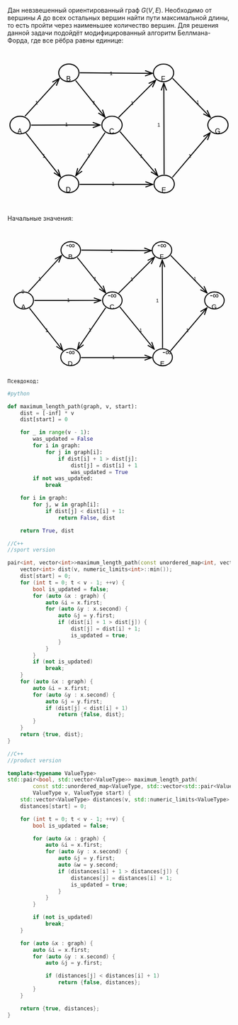 Дан невзвешенный ориентированный граф $G(V, E)$. Необходимо от вершины $A$ до всех остальных вершин найти пути максимальной длины, то есть пройти через наименьшее количество вершин.
Для решения данной задачи подойдёт модифицированный алгоритм Беллмана-Форда, где все рёбра равны единице:

<div style="display:flex; align-items: center;">
    <div style="flex:1; mix-blend-mode:difference; filter:invert(1);">
<svg version="1.1" xmlns="http://www.w3.org/2000/svg" viewBox="0 0 903.1489021014422 546.445657779823" width="680" height="480">
  <!-- svg-source:excalidraw -->
  
  <defs>
    <style class="style-fonts">
      @font-face {
        font-family: "Virgil";
        src: url("https://excalidraw.com/Virgil.woff2");
      }
      @font-face {
        font-family: "Cascadia";
        src: url("https://excalidraw.com/Cascadia.woff2");
      }
    </style>
  </defs>
  <rect x="0" y="0" width="903.1489021014422" height="546.445657779823" fill="none"></rect><g stroke-linecap="round" transform="translate(10 220.83529143718442) rotate(0 41 35.5)"><path d="M82 35.5 C82 37.35, 81.83 39.23, 81.5 41.05 C81.16 42.88, 80.65 44.71, 79.99 46.47 C79.33 48.23, 78.5 49.97, 77.53 51.62 C76.56 53.27, 75.43 54.87, 74.17 56.37 C72.91 57.86, 71.5 59.29, 69.99 60.6 C68.48 61.91, 66.83 63.13, 65.1 64.22 C63.37 65.31, 61.52 66.29, 59.61 67.13 C57.71 67.97, 55.7 68.69, 53.67 69.26 C51.64 69.83, 49.53 70.27, 47.41 70.56 C45.3 70.85, 43.14 71, 41 71 C38.86 71, 36.7 70.85, 34.59 70.56 C32.47 70.27, 30.36 69.83, 28.33 69.26 C26.3 68.69, 24.29 67.97, 22.39 67.13 C20.48 66.29, 18.63 65.31, 16.9 64.22 C15.17 63.13, 13.52 61.91, 12.01 60.6 C10.5 59.29, 9.09 57.86, 7.83 56.37 C6.57 54.87, 5.44 53.27, 4.47 51.62 C3.5 49.97, 2.67 48.23, 2.01 46.47 C1.35 44.71, 0.84 42.88, 0.5 41.05 C0.17 39.23, 0 37.35, 0 35.5 C0 33.65, 0.17 31.77, 0.5 29.95 C0.84 28.12, 1.35 26.29, 2.01 24.53 C2.67 22.77, 3.5 21.03, 4.47 19.38 C5.44 17.73, 6.57 16.13, 7.83 14.63 C9.09 13.14, 10.5 11.71, 12.01 10.4 C13.52 9.09, 15.17 7.87, 16.9 6.78 C18.63 5.69, 20.48 4.71, 22.39 3.87 C24.29 3.03, 26.3 2.31, 28.33 1.74 C30.36 1.17, 32.47 0.73, 34.59 0.44 C36.7 0.15, 38.86 0, 41 0 C43.14 0, 45.3 0.15, 47.41 0.44 C49.53 0.73, 51.64 1.17, 53.67 1.74 C55.7 2.31, 57.71 3.03, 59.61 3.87 C61.52 4.71, 63.37 5.69, 65.1 6.78 C66.83 7.87, 68.48 9.09, 69.99 10.4 C71.5 11.71, 72.91 13.14, 74.17 14.63 C75.43 16.13, 76.56 17.73, 77.53 19.38 C78.5 21.03, 79.33 22.77, 79.99 24.53 C80.65 26.29, 81.16 28.12, 81.5 29.95 C81.83 31.77, 81.92 34.57, 82 35.5 C82.08 36.43, 82.08 34.57, 82 35.5" stroke="#000" stroke-width="4" fill="none"></path></g><g transform="translate(40.18522238863625 265.91426303930984) rotate(0 9.337890625 16.100000000000023)"><text x="9.337890625" y="0" font-family="Helvetica, Segoe UI Emoji" font-size="28px" fill="#000" text-anchor="middle" style="white-space: pre;" direction="ltr" dominant-baseline="text-before-edge">A</text></g><g stroke-linecap="round" transform="translate(207.5900552879939 10) rotate(0 41 35.5)"><path d="M82 35.5 C82 37.35, 81.83 39.23, 81.5 41.05 C81.16 42.88, 80.65 44.71, 79.99 46.47 C79.33 48.23, 78.5 49.97, 77.53 51.62 C76.56 53.27, 75.43 54.87, 74.17 56.37 C72.91 57.86, 71.5 59.29, 69.99 60.6 C68.48 61.91, 66.83 63.13, 65.1 64.22 C63.37 65.31, 61.52 66.29, 59.61 67.13 C57.71 67.97, 55.7 68.69, 53.67 69.26 C51.64 69.83, 49.53 70.27, 47.41 70.56 C45.3 70.85, 43.14 71, 41 71 C38.86 71, 36.7 70.85, 34.59 70.56 C32.47 70.27, 30.36 69.83, 28.33 69.26 C26.3 68.69, 24.29 67.97, 22.39 67.13 C20.48 66.29, 18.63 65.31, 16.9 64.22 C15.17 63.13, 13.52 61.91, 12.01 60.6 C10.5 59.29, 9.09 57.86, 7.83 56.37 C6.57 54.87, 5.44 53.27, 4.47 51.62 C3.5 49.97, 2.67 48.23, 2.01 46.47 C1.35 44.71, 0.84 42.88, 0.5 41.05 C0.17 39.23, 0 37.35, 0 35.5 C0 33.65, 0.17 31.77, 0.5 29.95 C0.84 28.12, 1.35 26.29, 2.01 24.53 C2.67 22.77, 3.5 21.03, 4.47 19.38 C5.44 17.73, 6.57 16.13, 7.83 14.63 C9.09 13.14, 10.5 11.71, 12.01 10.4 C13.52 9.09, 15.17 7.87, 16.9 6.78 C18.63 5.69, 20.48 4.71, 22.39 3.87 C24.29 3.03, 26.3 2.31, 28.33 1.74 C30.36 1.17, 32.47 0.73, 34.59 0.44 C36.7 0.15, 38.86 0, 41 0 C43.14 0, 45.3 0.15, 47.41 0.44 C49.53 0.73, 51.64 1.17, 53.67 1.74 C55.7 2.31, 57.71 3.03, 59.61 3.87 C61.52 4.71, 63.37 5.69, 65.1 6.78 C66.83 7.87, 68.48 9.09, 69.99 10.4 C71.5 11.71, 72.91 13.14, 74.17 14.63 C75.43 16.13, 76.56 17.73, 77.53 19.38 C78.5 21.03, 79.33 22.77, 79.99 24.53 C80.65 26.29, 81.16 28.12, 81.5 29.95 C81.83 31.77, 81.92 34.57, 82 35.5 C82.08 36.43, 82.08 34.57, 82 35.5" stroke="#000" stroke-width="4" fill="none"></path></g><g transform="translate(237.77527767663014 55.07897160212542) rotate(0 9.337890625 16.100000000000023)"><text x="9.337890625" y="0" font-family="Helvetica, Segoe UI Emoji" font-size="28px" fill="#000" text-anchor="middle" style="white-space: pre;" direction="ltr" dominant-baseline="text-before-edge">B</text></g><g stroke-linecap="round" transform="translate(206.57148088727627 458.5839085549301) rotate(0 41 35.5)"><path d="M82 35.5 C82 37.35, 81.83 39.23, 81.5 41.05 C81.16 42.88, 80.65 44.71, 79.99 46.47 C79.33 48.23, 78.5 49.97, 77.53 51.62 C76.56 53.27, 75.43 54.87, 74.17 56.37 C72.91 57.86, 71.5 59.29, 69.99 60.6 C68.48 61.91, 66.83 63.13, 65.1 64.22 C63.37 65.31, 61.52 66.29, 59.61 67.13 C57.71 67.97, 55.7 68.69, 53.67 69.26 C51.64 69.83, 49.53 70.27, 47.41 70.56 C45.3 70.85, 43.14 71, 41 71 C38.86 71, 36.7 70.85, 34.59 70.56 C32.47 70.27, 30.36 69.83, 28.33 69.26 C26.3 68.69, 24.29 67.97, 22.39 67.13 C20.48 66.29, 18.63 65.31, 16.9 64.22 C15.17 63.13, 13.52 61.91, 12.01 60.6 C10.5 59.29, 9.09 57.86, 7.83 56.37 C6.57 54.87, 5.44 53.27, 4.47 51.62 C3.5 49.97, 2.67 48.23, 2.01 46.47 C1.35 44.71, 0.84 42.88, 0.5 41.05 C0.17 39.23, 0 37.35, 0 35.5 C0 33.65, 0.17 31.77, 0.5 29.95 C0.84 28.12, 1.35 26.29, 2.01 24.53 C2.67 22.77, 3.5 21.03, 4.47 19.38 C5.44 17.73, 6.57 16.13, 7.83 14.63 C9.09 13.14, 10.5 11.71, 12.01 10.4 C13.52 9.09, 15.17 7.87, 16.9 6.78 C18.63 5.69, 20.48 4.71, 22.39 3.87 C24.29 3.03, 26.3 2.31, 28.33 1.74 C30.36 1.17, 32.47 0.73, 34.59 0.44 C36.7 0.15, 38.86 0, 41 0 C43.14 0, 45.3 0.15, 47.41 0.44 C49.53 0.73, 51.64 1.17, 53.67 1.74 C55.7 2.31, 57.71 3.03, 59.61 3.87 C61.52 4.71, 63.37 5.69, 65.1 6.78 C66.83 7.87, 68.48 9.09, 69.99 10.4 C71.5 11.71, 72.91 13.14, 74.17 14.63 C75.43 16.13, 76.56 17.73, 77.53 19.38 C78.5 21.03, 79.33 22.77, 79.99 24.53 C80.65 26.29, 81.16 28.12, 81.5 29.95 C81.83 31.77, 81.92 34.57, 82 35.5 C82.08 36.43, 82.08 34.57, 82 35.5" stroke="#000" stroke-width="4" fill="none"></path></g><g transform="translate(235.9842423384125 503.6628801570555) rotate(0 10.1103515625 16.100000000000023)"><text x="10.1103515625" y="0" font-family="Helvetica, Segoe UI Emoji" font-size="28px" fill="#000" text-anchor="middle" style="white-space: pre;" direction="ltr" dominant-baseline="text-before-edge">D</text></g><g stroke-linecap="round" transform="translate(590.8572823660706 10.012479983502544) rotate(0 41 35.5)"><path d="M82 35.5 C82 37.35, 81.83 39.23, 81.5 41.05 C81.16 42.88, 80.65 44.71, 79.99 46.47 C79.33 48.23, 78.5 49.97, 77.53 51.62 C76.56 53.27, 75.43 54.87, 74.17 56.37 C72.91 57.86, 71.5 59.29, 69.99 60.6 C68.48 61.91, 66.83 63.13, 65.1 64.22 C63.37 65.31, 61.52 66.29, 59.61 67.13 C57.71 67.97, 55.7 68.69, 53.67 69.26 C51.64 69.83, 49.53 70.27, 47.41 70.56 C45.3 70.85, 43.14 71, 41 71 C38.86 71, 36.7 70.85, 34.59 70.56 C32.47 70.27, 30.36 69.83, 28.33 69.26 C26.3 68.69, 24.29 67.97, 22.39 67.13 C20.48 66.29, 18.63 65.31, 16.9 64.22 C15.17 63.13, 13.52 61.91, 12.01 60.6 C10.5 59.29, 9.09 57.86, 7.83 56.37 C6.57 54.87, 5.44 53.27, 4.47 51.62 C3.5 49.97, 2.67 48.23, 2.01 46.47 C1.35 44.71, 0.84 42.88, 0.5 41.05 C0.17 39.23, 0 37.35, 0 35.5 C0 33.65, 0.17 31.77, 0.5 29.95 C0.84 28.12, 1.35 26.29, 2.01 24.53 C2.67 22.77, 3.5 21.03, 4.47 19.38 C5.44 17.73, 6.57 16.13, 7.83 14.63 C9.09 13.14, 10.5 11.71, 12.01 10.4 C13.52 9.09, 15.17 7.87, 16.9 6.78 C18.63 5.69, 20.48 4.71, 22.39 3.87 C24.29 3.03, 26.3 2.31, 28.33 1.74 C30.36 1.17, 32.47 0.73, 34.59 0.44 C36.7 0.15, 38.86 0, 41 0 C43.14 0, 45.3 0.15, 47.41 0.44 C49.53 0.73, 51.64 1.17, 53.67 1.74 C55.7 2.31, 57.71 3.03, 59.61 3.87 C61.52 4.71, 63.37 5.69, 65.1 6.78 C66.83 7.87, 68.48 9.09, 69.99 10.4 C71.5 11.71, 72.91 13.14, 74.17 14.63 C75.43 16.13, 76.56 17.73, 77.53 19.38 C78.5 21.03, 79.33 22.77, 79.99 24.53 C80.65 26.29, 81.16 28.12, 81.5 29.95 C81.83 31.77, 81.92 34.57, 82 35.5 C82.08 36.43, 82.08 34.57, 82 35.5" stroke="#000" stroke-width="4" fill="none"></path></g><g transform="translate(621.8286375672069 55.091451585627055) rotate(0 8.5517578125 16.100000000000023)"><text x="8.5517578125" y="0" font-family="Helvetica, Segoe UI Emoji" font-size="28px" fill="#000" text-anchor="middle" style="white-space: pre;" direction="ltr" dominant-baseline="text-before-edge">F</text></g><g stroke-linecap="round" transform="translate(593.4286063058025 459.16668617769756) rotate(0 41 35.5)"><path d="M82 35.5 C82 37.35, 81.83 39.23, 81.5 41.05 C81.16 42.88, 80.65 44.71, 79.99 46.47 C79.33 48.23, 78.5 49.97, 77.53 51.62 C76.56 53.27, 75.43 54.87, 74.17 56.37 C72.91 57.86, 71.5 59.29, 69.99 60.6 C68.48 61.91, 66.83 63.13, 65.1 64.22 C63.37 65.31, 61.52 66.29, 59.61 67.13 C57.71 67.97, 55.7 68.69, 53.67 69.26 C51.64 69.83, 49.53 70.27, 47.41 70.56 C45.3 70.85, 43.14 71, 41 71 C38.86 71, 36.7 70.85, 34.59 70.56 C32.47 70.27, 30.36 69.83, 28.33 69.26 C26.3 68.69, 24.29 67.97, 22.39 67.13 C20.48 66.29, 18.63 65.31, 16.9 64.22 C15.17 63.13, 13.52 61.91, 12.01 60.6 C10.5 59.29, 9.09 57.86, 7.83 56.37 C6.57 54.87, 5.44 53.27, 4.47 51.62 C3.5 49.97, 2.67 48.23, 2.01 46.47 C1.35 44.71, 0.84 42.88, 0.5 41.05 C0.17 39.23, 0 37.35, 0 35.5 C0 33.65, 0.17 31.77, 0.5 29.95 C0.84 28.12, 1.35 26.29, 2.01 24.53 C2.67 22.77, 3.5 21.03, 4.47 19.38 C5.44 17.73, 6.57 16.13, 7.83 14.63 C9.09 13.14, 10.5 11.71, 12.01 10.4 C13.52 9.09, 15.17 7.87, 16.9 6.78 C18.63 5.69, 20.48 4.71, 22.39 3.87 C24.29 3.03, 26.3 2.31, 28.33 1.74 C30.36 1.17, 32.47 0.73, 34.59 0.44 C36.7 0.15, 38.86 0, 41 0 C43.14 0, 45.3 0.15, 47.41 0.44 C49.53 0.73, 51.64 1.17, 53.67 1.74 C55.7 2.31, 57.71 3.03, 59.61 3.87 C61.52 4.71, 63.37 5.69, 65.1 6.78 C66.83 7.87, 68.48 9.09, 69.99 10.4 C71.5 11.71, 72.91 13.14, 74.17 14.63 C75.43 16.13, 76.56 17.73, 77.53 19.38 C78.5 21.03, 79.33 22.77, 79.99 24.53 C80.65 26.29, 81.16 28.12, 81.5 29.95 C81.83 31.77, 81.92 34.57, 82 35.5 C82.08 36.43, 82.08 34.57, 82 35.5" stroke="#000" stroke-width="4" fill="none"></path></g><g transform="translate(623.6138286944388 504.245657779823) rotate(0 9.337890625 16.100000000000023)"><text x="9.337890625" y="0" font-family="Helvetica, Segoe UI Emoji" font-size="28px" fill="#000" text-anchor="middle" style="white-space: pre;" direction="ltr" dominant-baseline="text-before-edge">E</text></g><g stroke-linecap="round" transform="translate(382.2856794084819 220.58385623908316) rotate(0 41 35.5)"><path d="M82 35.5 C82 37.35, 81.83 39.23, 81.5 41.05 C81.16 42.88, 80.65 44.71, 79.99 46.47 C79.33 48.23, 78.5 49.97, 77.53 51.62 C76.56 53.27, 75.43 54.87, 74.17 56.37 C72.91 57.86, 71.5 59.29, 69.99 60.6 C68.48 61.91, 66.83 63.13, 65.1 64.22 C63.37 65.31, 61.52 66.29, 59.61 67.13 C57.71 67.97, 55.7 68.69, 53.67 69.26 C51.64 69.83, 49.53 70.27, 47.41 70.56 C45.3 70.85, 43.14 71, 41 71 C38.86 71, 36.7 70.85, 34.59 70.56 C32.47 70.27, 30.36 69.83, 28.33 69.26 C26.3 68.69, 24.29 67.97, 22.39 67.13 C20.48 66.29, 18.63 65.31, 16.9 64.22 C15.17 63.13, 13.52 61.91, 12.01 60.6 C10.5 59.29, 9.09 57.86, 7.83 56.37 C6.57 54.87, 5.44 53.27, 4.47 51.62 C3.5 49.97, 2.67 48.23, 2.01 46.47 C1.35 44.71, 0.84 42.88, 0.5 41.05 C0.17 39.23, 0 37.35, 0 35.5 C0 33.65, 0.17 31.77, 0.5 29.95 C0.84 28.12, 1.35 26.29, 2.01 24.53 C2.67 22.77, 3.5 21.03, 4.47 19.38 C5.44 17.73, 6.57 16.13, 7.83 14.63 C9.09 13.14, 10.5 11.71, 12.01 10.4 C13.52 9.09, 15.17 7.87, 16.9 6.78 C18.63 5.69, 20.48 4.71, 22.39 3.87 C24.29 3.03, 26.3 2.31, 28.33 1.74 C30.36 1.17, 32.47 0.73, 34.59 0.44 C36.7 0.15, 38.86 0, 41 0 C43.14 0, 45.3 0.15, 47.41 0.44 C49.53 0.73, 51.64 1.17, 53.67 1.74 C55.7 2.31, 57.71 3.03, 59.61 3.87 C61.52 4.71, 63.37 5.69, 65.1 6.78 C66.83 7.87, 68.48 9.09, 69.99 10.4 C71.5 11.71, 72.91 13.14, 74.17 14.63 C75.43 16.13, 76.56 17.73, 77.53 19.38 C78.5 21.03, 79.33 22.77, 79.99 24.53 C80.65 26.29, 81.16 28.12, 81.5 29.95 C81.83 31.77, 81.92 34.57, 82 35.5 C82.08 36.43, 82.08 34.57, 82 35.5" stroke="#000" stroke-width="4" fill="none"></path></g><g transform="translate(411.69844085961813 265.6628278412077) rotate(0 10.1103515625 16.100000000000023)"><text x="10.1103515625" y="0" font-family="Helvetica, Segoe UI Emoji" font-size="28px" fill="#000" text-anchor="middle" style="white-space: pre;" direction="ltr" dominant-baseline="text-before-edge">C</text></g><g stroke-linecap="round"><g transform="translate(97.39930123171143 256.5344400905142) rotate(0 138.90866412782088 -0.1591557229830869)"><path d="M0 0 C46.3 -0.05, 231.51 -0.27, 277.82 -0.32 M0 0 C46.3 -0.05, 231.51 -0.27, 277.82 -0.32" stroke="#000000" stroke-width="4" fill="none"></path></g><g transform="translate(97.39930123171143 256.5344400905142) rotate(0 138.90866412782088 -0.1591557229830869)"><path d="M249.64 9.97 C258.47 6.75, 267.3 3.52, 277.82 -0.32 M249.64 9.97 C256.25 7.56, 262.86 5.15, 277.82 -0.32" stroke="#000000" stroke-width="4" fill="none"></path></g><g transform="translate(97.39930123171143 256.5344400905142) rotate(0 138.90866412782088 -0.1591557229830869)"><path d="M249.61 -10.55 C258.45 -7.34, 267.29 -4.14, 277.82 -0.32 M249.61 -10.55 C256.23 -8.15, 262.85 -5.75, 277.82 -0.32" stroke="#000000" stroke-width="4" fill="none"></path></g></g><mask></mask><g stroke-linecap="round"><g transform="translate(71.9528366106988 219.60835458923793) rotate(0 68.9508871989915 -75.70181033731035)"><path d="M0 0 C22.98 -25.23, 114.92 -126.17, 137.9 -151.4 M0 0 C22.98 -25.23, 114.92 -126.17, 137.9 -151.4" stroke="#000000" stroke-width="4" fill="none"></path></g><g transform="translate(71.9528366106988 219.60835458923793) rotate(0 68.9508871989915 -75.70181033731035)"><path d="M126.5 -123.65 C130.28 -132.83, 134.05 -142.02, 137.9 -151.4 M126.5 -123.65 C129.8 -131.67, 133.09 -139.69, 137.9 -151.4" stroke="#000000" stroke-width="4" fill="none"></path></g><g transform="translate(71.9528366106988 219.60835458923793) rotate(0 68.9508871989915 -75.70181033731035)"><path d="M111.33 -137.47 C120.12 -142.08, 128.91 -146.69, 137.9 -151.4 M111.33 -137.47 C119.01 -141.5, 126.69 -145.52, 137.9 -151.4" stroke="#000000" stroke-width="4" fill="none"></path></g></g><mask></mask><g stroke-linecap="round"><g transform="translate(294.4172428182501 45.28420571563265) rotate(0 146.15402027149185 1.0713054791459626)"><path d="M0 0 C48.72 0.36, 243.59 1.79, 292.31 2.14 M0 0 C48.72 0.36, 243.59 1.79, 292.31 2.14" stroke="#000000" stroke-width="4" fill="none"></path></g><g transform="translate(294.4172428182501 45.28420571563265) rotate(0 146.15402027149185 1.0713054791459626)"><path d="M264.04 12.2 C273.65 8.78, 283.26 5.36, 292.31 2.14 M264.04 12.2 C274.16 8.6, 284.28 5, 292.31 2.14" stroke="#000000" stroke-width="4" fill="none"></path></g><g transform="translate(294.4172428182501 45.28420571563265) rotate(0 146.15402027149185 1.0713054791459626)"><path d="M264.19 -8.32 C273.75 -4.77, 283.31 -1.21, 292.31 2.14 M264.19 -8.32 C274.26 -4.58, 284.32 -0.83, 292.31 2.14" stroke="#000000" stroke-width="4" fill="none"></path></g></g><mask></mask><g stroke-linecap="round"><g transform="translate(276.838162621827 77.38370393018295) rotate(0 58.98186566026607 73.3750961461667)"><path d="M0 0 C19.66 24.46, 98.3 122.29, 117.96 146.75 M0 0 C19.66 24.46, 98.3 122.29, 117.96 146.75" stroke="#000000" stroke-width="4" fill="none"></path></g><g transform="translate(276.838162621827 77.38370393018295) rotate(0 58.98186566026607 73.3750961461667)"><path d="M92.3 131.21 C101 136.47, 109.69 141.74, 117.96 146.75 M92.3 131.21 C100.58 136.22, 108.86 141.24, 117.96 146.75" stroke="#000000" stroke-width="4" fill="none"></path></g><g transform="translate(276.838162621827 77.38370393018295) rotate(0 58.98186566026607 73.3750961461667)"><path d="M108.3 118.35 C111.57 127.97, 114.85 137.59, 117.96 146.75 M108.3 118.35 C111.42 127.51, 114.54 136.68, 117.96 146.75" stroke="#000000" stroke-width="4" fill="none"></path></g></g><mask></mask><g stroke-linecap="round"><g transform="translate(451.30896752644003 223.9981971827383) rotate(0 74.46624623333582 -74.51575038826377)"><path d="M0 0 C24.82 -24.84, 124.11 -124.19, 148.93 -149.03 M0 0 C24.82 -24.84, 124.11 -124.19, 148.93 -149.03" stroke="#000000" stroke-width="4" fill="none"></path></g><g transform="translate(451.30896752644003 223.9981971827383) rotate(0 74.46624623333582 -74.51575038826377)"><path d="M136.26 -121.84 C140.99 -131.98, 145.72 -142.13, 148.93 -149.03 M136.26 -121.84 C139.52 -128.82, 142.77 -135.81, 148.93 -149.03" stroke="#000000" stroke-width="4" fill="none"></path></g><g transform="translate(451.30896752644003 223.9981971827383) rotate(0 74.46624623333582 -74.51575038826377)"><path d="M121.75 -136.34 C131.89 -141.08, 142.03 -145.81, 148.93 -149.03 M121.75 -136.34 C128.73 -139.6, 135.71 -142.86, 148.93 -149.03" stroke="#000000" stroke-width="4" fill="none"></path></g></g><mask></mask><g stroke-linecap="round"><g transform="translate(76.10269600873471 289.80142406629875) rotate(0 69.39647485163778 87.9709481874645)"><path d="M0 0 C23.13 29.32, 115.66 146.62, 138.79 175.94 M0 0 C23.13 29.32, 115.66 146.62, 138.79 175.94" stroke="#000000" stroke-width="4" fill="none"></path></g><g transform="translate(76.10269600873471 289.80142406629875) rotate(0 69.39647485163778 87.9709481874645)"><path d="M113.28 160.16 C120.93 164.9, 128.59 169.63, 138.79 175.94 M113.28 160.16 C119.55 164.04, 125.82 167.92, 138.79 175.94" stroke="#000000" stroke-width="4" fill="none"></path></g><g transform="translate(76.10269600873471 289.80142406629875) rotate(0 69.39647485163778 87.9709481874645)"><path d="M129.39 147.45 C132.21 156, 135.03 164.55, 138.79 175.94 M129.39 147.45 C131.7 154.46, 134.01 161.46, 138.79 175.94" stroke="#000000" stroke-width="4" fill="none"></path></g></g><mask></mask><g stroke-linecap="round"><g transform="translate(293.3415401995917 495.95781845467445) rotate(0 147.42509099486188 0.03463561511603075)"><path d="M0 0 C49.14 0.01, 245.71 0.06, 294.85 0.07 M0 0 C49.14 0.01, 245.71 0.06, 294.85 0.07" stroke="#000000" stroke-width="4" fill="none"></path></g><g transform="translate(293.3415401995917 495.95781845467445) rotate(0 147.42509099486188 0.03463561511603075)"><path d="M266.66 10.32 C272.69 8.13, 278.72 5.94, 294.85 0.07 M266.66 10.32 C274.37 7.52, 282.09 4.71, 294.85 0.07" stroke="#000000" stroke-width="4" fill="none"></path></g><g transform="translate(293.3415401995917 495.95781845467445) rotate(0 147.42509099486188 0.03463561511603075)"><path d="M266.66 -10.2 C272.69 -8, 278.72 -5.81, 294.85 0.07 M266.66 -10.2 C274.38 -7.39, 282.09 -4.58, 294.85 0.07" stroke="#000000" stroke-width="4" fill="none"></path></g></g><mask></mask><g stroke-linecap="round"><g transform="translate(634.1718461668861 454.5904160453265) rotate(0 -0.5914264513203307 -183.91016894529594)"><path d="M0 0 C-0.2 -61.3, -0.99 -306.52, -1.18 -367.82 M0 0 C-0.2 -61.3, -0.99 -306.52, -1.18 -367.82" stroke="#000000" stroke-width="4" fill="none"></path></g><g transform="translate(634.1718461668861 454.5904160453265) rotate(0 -0.5914264513203307 -183.91016894529594)"><path d="M9.17 -339.66 C6.63 -346.58, 4.09 -353.49, -1.18 -367.82 M9.17 -339.66 C5.64 -349.26, 2.11 -358.85, -1.18 -367.82" stroke="#000000" stroke-width="4" fill="none"></path></g><g transform="translate(634.1718461668861 454.5904160453265) rotate(0 -0.5914264513203307 -183.91016894529594)"><path d="M-11.35 -339.6 C-8.86 -346.53, -6.36 -353.46, -1.18 -367.82 M-11.35 -339.6 C-7.89 -349.21, -4.42 -358.83, -1.18 -367.82" stroke="#000000" stroke-width="4" fill="none"></path></g></g><mask></mask><g stroke-linecap="round"><g transform="translate(394.50166738836015 288.052972849061) rotate(0 -58.893677213119645 86.52064155511039)"><path d="M0 0 C-19.63 28.84, -98.16 144.2, -117.79 173.04 M0 0 C-19.63 28.84, -98.16 144.2, -117.79 173.04" stroke="#000000" stroke-width="4" fill="none"></path></g><g transform="translate(394.50166738836015 288.052972849061) rotate(0 -58.893677213119645 86.52064155511039)"><path d="M-110.41 143.96 C-112.49 152.19, -114.58 160.41, -117.79 173.04 M-110.41 143.96 C-112.11 150.66, -113.81 157.36, -117.79 173.04" stroke="#000000" stroke-width="4" fill="none"></path></g><g transform="translate(394.50166738836015 288.052972849061) rotate(0 -58.893677213119645 86.52064155511039)"><path d="M-93.44 155.51 C-100.33 160.47, -107.21 165.43, -117.79 173.04 M-93.44 155.51 C-99.05 159.55, -104.66 163.59, -117.79 173.04" stroke="#000000" stroke-width="4" fill="none"></path></g></g><mask></mask><g stroke-linecap="round"><g transform="translate(456.68907762745584 284.0647666521709) rotate(0 75.8682052413892 88.54389583702255)"><path d="M0 0 C25.29 29.51, 126.45 147.57, 151.74 177.09 M0 0 C25.29 29.51, 126.45 147.57, 151.74 177.09" stroke="#000000" stroke-width="4" fill="none"></path></g><g transform="translate(456.68907762745584 284.0647666521709) rotate(0 75.8682052413892 88.54389583702255)"><path d="M125.6 162.36 C132.33 166.15, 139.06 169.94, 151.74 177.09 M125.6 162.36 C133.84 167, 142.08 171.64, 151.74 177.09" stroke="#000000" stroke-width="4" fill="none"></path></g><g transform="translate(456.68907762745584 284.0647666521709) rotate(0 75.8682052413892 88.54389583702255)"><path d="M141.19 149 C143.9 156.23, 146.62 163.47, 151.74 177.09 M141.19 149 C144.51 157.86, 147.84 166.71, 151.74 177.09" stroke="#000000" stroke-width="4" fill="none"></path></g></g><mask></mask><g stroke-linecap="round" transform="translate(811.1489021014422 220.7278064848747) rotate(0 41 35.5)"><path d="M82 35.5 C82 37.35, 81.83 39.23, 81.5 41.05 C81.16 42.88, 80.65 44.71, 79.99 46.47 C79.33 48.23, 78.5 49.97, 77.53 51.62 C76.56 53.27, 75.43 54.87, 74.17 56.37 C72.91 57.86, 71.5 59.29, 69.99 60.6 C68.48 61.91, 66.83 63.13, 65.1 64.22 C63.37 65.31, 61.52 66.29, 59.61 67.13 C57.71 67.97, 55.7 68.69, 53.67 69.26 C51.64 69.83, 49.53 70.27, 47.41 70.56 C45.3 70.85, 43.14 71, 41 71 C38.86 71, 36.7 70.85, 34.59 70.56 C32.47 70.27, 30.36 69.83, 28.33 69.26 C26.3 68.69, 24.29 67.97, 22.39 67.13 C20.48 66.29, 18.63 65.31, 16.9 64.22 C15.17 63.13, 13.52 61.91, 12.01 60.6 C10.5 59.29, 9.09 57.86, 7.83 56.37 C6.57 54.87, 5.44 53.27, 4.47 51.62 C3.5 49.97, 2.67 48.23, 2.01 46.47 C1.35 44.71, 0.84 42.88, 0.5 41.05 C0.17 39.23, 0 37.35, 0 35.5 C0 33.65, 0.17 31.77, 0.5 29.95 C0.84 28.12, 1.35 26.29, 2.01 24.53 C2.67 22.77, 3.5 21.03, 4.47 19.38 C5.44 17.73, 6.57 16.13, 7.83 14.63 C9.09 13.14, 10.5 11.71, 12.01 10.4 C13.52 9.09, 15.17 7.87, 16.9 6.78 C18.63 5.69, 20.48 4.71, 22.39 3.87 C24.29 3.03, 26.3 2.31, 28.33 1.74 C30.36 1.17, 32.47 0.73, 34.59 0.44 C36.7 0.15, 38.86 0, 41 0 C43.14 0, 45.3 0.15, 47.41 0.44 C49.53 0.73, 51.64 1.17, 53.67 1.74 C55.7 2.31, 57.71 3.03, 59.61 3.87 C61.52 4.71, 63.37 5.69, 65.1 6.78 C66.83 7.87, 68.48 9.09, 69.99 10.4 C71.5 11.71, 72.91 13.14, 74.17 14.63 C75.43 16.13, 76.56 17.73, 77.53 19.38 C78.5 21.03, 79.33 22.77, 79.99 24.53 C80.65 26.29, 81.16 28.12, 81.5 29.95 C81.83 31.77, 81.92 34.57, 82 35.5 C82.08 36.43, 82.08 34.57, 82 35.5" stroke="#000" stroke-width="4" fill="none"></path></g><g transform="translate(839.7823666775785 265.8067780869992) rotate(0 10.8896484375 16.100000000000023)"><text x="10.8896484375" y="0" font-family="Helvetica, Segoe UI Emoji" font-size="28px" fill="#000" text-anchor="middle" style="white-space: pre;" direction="ltr" dominant-baseline="text-before-edge">G</text></g><g stroke-linecap="round"><g transform="translate(669.4658119358737 68.61721212821749) rotate(0 75.90969941274807 78.28566392307403)"><path d="M0 0 C25.3 26.1, 126.52 130.48, 151.82 156.57 M0 0 C25.3 26.1, 126.52 130.48, 151.82 156.57" stroke="#000000" stroke-width="4" fill="none"></path></g><g transform="translate(669.4658119358737 68.61721212821749) rotate(0 75.90969941274807 78.28566392307403)"><path d="M124.83 143.48 C132.63 147.26, 140.43 151.05, 151.82 156.57 M124.83 143.48 C134.02 147.93, 143.21 152.39, 151.82 156.57" stroke="#000000" stroke-width="4" fill="none"></path></g><g transform="translate(669.4658119358737 68.61721212821749) rotate(0 75.90969941274807 78.28566392307403)"><path d="M139.56 129.19 C143.1 137.1, 146.65 145.02, 151.82 156.57 M139.56 129.19 C143.74 138.51, 147.91 147.84, 151.82 156.57" stroke="#000000" stroke-width="4" fill="none"></path></g></g><mask></mask><g stroke-linecap="round"><g transform="translate(668.4575229111233 466.78330147426914) rotate(0 76.16987524018032 -89.76610664057762)"><path d="M0 0 C25.39 -29.92, 126.95 -149.61, 152.34 -179.53 M0 0 C25.39 -29.92, 126.95 -149.61, 152.34 -179.53" stroke="#000000" stroke-width="4" fill="none"></path></g><g transform="translate(668.4575229111233 466.78330147426914) rotate(0 76.16987524018032 -89.76610664057762)"><path d="M141.92 -151.4 C145.65 -161.47, 149.38 -171.54, 152.34 -179.53 M141.92 -151.4 C144.7 -158.91, 147.49 -166.42, 152.34 -179.53" stroke="#000000" stroke-width="4" fill="none"></path></g><g transform="translate(668.4575229111233 466.78330147426914) rotate(0 76.16987524018032 -89.76610664057762)"><path d="M126.28 -164.68 C135.61 -169.99, 144.94 -175.31, 152.34 -179.53 M126.28 -164.68 C133.23 -168.64, 140.19 -172.61, 152.34 -179.53" stroke="#000000" stroke-width="4" fill="none"></path></g></g><mask></mask><g transform="translate(112.24740986982397 154.3158225116556) rotate(0 5.5615234375 11.5)"><text x="5.5615234375" y="0" font-family="Helvetica, Segoe UI Emoji" font-size="20px" fill="#000000" text-anchor="middle" style="white-space: pre;" direction="ltr" dominant-baseline="text-before-edge">1</text></g><g transform="translate(233.30583272138574 243.8543516582904) rotate(0 5.5615234375 11.5)"><text x="5.5615234375" y="0" font-family="Helvetica, Segoe UI Emoji" font-size="20px" fill="#000000" text-anchor="middle" style="white-space: pre;" direction="ltr" dominant-baseline="text-before-edge">1</text></g><g transform="translate(142.10583272138865 369.6020154203095) rotate(0 5.5615234375 11.5)"><text x="5.5615234375" y="0" font-family="Helvetica, Segoe UI Emoji" font-size="20px" fill="#000000" text-anchor="middle" style="white-space: pre;" direction="ltr" dominant-baseline="text-before-edge">1</text></g><g transform="translate(323.2135738572051 369.18353867000906) rotate(0 5.5615234375 11.5)"><text x="5.5615234375" y="0" font-family="Helvetica, Segoe UI Emoji" font-size="20px" fill="#000000" text-anchor="middle" style="white-space: pre;" direction="ltr" dominant-baseline="text-before-edge">1</text></g><g transform="translate(607.2136715134529 245.65128393743566) rotate(0 5.5615234375 11.5)"><text x="5.5615234375" y="0" font-family="Helvetica, Segoe UI Emoji" font-size="20px" fill="#000000" text-anchor="middle" style="white-space: pre;" direction="ltr" dominant-baseline="text-before-edge">1</text></g><g transform="translate(764.623841700226 153.94604425460125) rotate(0 5.5615234375 11.5)"><text x="5.5615234375" y="0" font-family="Helvetica, Segoe UI Emoji" font-size="20px" fill="#000000" text-anchor="middle" style="white-space: pre;" direction="ltr" dominant-baseline="text-before-edge">1</text></g><g transform="translate(733.0475000140559 370.00820156814484) rotate(0 5.5615234375 11.5)"><text x="5.5615234375" y="0" font-family="Helvetica, Segoe UI Emoji" font-size="20px" fill="#000000" text-anchor="middle" style="white-space: pre;" direction="ltr" dominant-baseline="text-before-edge">1</text></g><g transform="translate(414.50259573299445 37.40225108520053) rotate(0 5.5615234375 11.5)"><text x="5.5615234375" y="0" font-family="Helvetica, Segoe UI Emoji" font-size="20px" fill="#000000" text-anchor="middle" style="white-space: pre;" direction="ltr" dominant-baseline="text-before-edge">1</text></g><g transform="translate(422.50258980245417 483.70177790212074) rotate(0 5.5615234375 11.5)"><text x="5.5615234375" y="0" font-family="Helvetica, Segoe UI Emoji" font-size="20px" fill="#000000" text-anchor="middle" style="white-space: pre;" direction="ltr" dominant-baseline="text-before-edge">1</text></g><g transform="translate(536.6887860717488 369.38605737098146) rotate(0 5.5615234375 11.5)"><text x="5.5615234375" y="0" font-family="Helvetica, Segoe UI Emoji" font-size="20px" fill="#000000" text-anchor="middle" style="white-space: pre;" direction="ltr" dominant-baseline="text-before-edge">1</text></g><g transform="translate(345.04768360803973 154.55922376366857) rotate(0 5.5615234375 11.5)"><text x="5.5615234375" y="0" font-family="Helvetica, Segoe UI Emoji" font-size="20px" fill="#000000" text-anchor="middle" style="white-space: pre;" direction="ltr" dominant-baseline="text-before-edge">1</text></g><g transform="translate(499.08104595518853 156.5524941783974) rotate(0 5.5615234375 11.5)"><text x="5.5615234375" y="0" font-family="Helvetica, Segoe UI Emoji" font-size="20px" fill="#000000" text-anchor="middle" style="white-space: pre;" direction="ltr" dominant-baseline="text-before-edge">1</text></g></svg>
</div></div>

Начальные значения:

<div style="display:flex; align-items: center;">
    <div style="flex:1; mix-blend-mode:difference; filter:invert(1);">
<svg version="1.1" xmlns="http://www.w3.org/2000/svg" viewBox="0 0 937.3331705729179 599.5556640625" width="700" height="450">
  <!-- svg-source:excalidraw -->
  
  <defs>
    <style class="style-fonts">
      @font-face {
        font-family: "Virgil";
        src: url("https://excalidraw.com/Virgil.woff2");
      }
      @font-face {
        font-family: "Cascadia";
        src: url("https://excalidraw.com/Cascadia.woff2");
      }
    </style>
  </defs>
  <rect x="0" y="0" width="937.3331705729179" height="599.5556640625" fill="none"></rect><g stroke-linecap="round" transform="translate(27.43762530416643 265.7989167216574) rotate(0 41 35.5)"><path d="M82 35.5 C82 37.35, 81.83 39.23, 81.5 41.05 C81.16 42.88, 80.65 44.71, 79.99 46.47 C79.33 48.23, 78.5 49.97, 77.53 51.62 C76.56 53.27, 75.43 54.87, 74.17 56.37 C72.91 57.86, 71.5 59.29, 69.99 60.6 C68.48 61.91, 66.83 63.13, 65.1 64.22 C63.37 65.31, 61.52 66.29, 59.61 67.13 C57.71 67.97, 55.7 68.69, 53.67 69.26 C51.64 69.83, 49.53 70.27, 47.41 70.56 C45.3 70.85, 43.14 71, 41 71 C38.86 71, 36.7 70.85, 34.59 70.56 C32.47 70.27, 30.36 69.83, 28.33 69.26 C26.3 68.69, 24.29 67.97, 22.39 67.13 C20.48 66.29, 18.63 65.31, 16.9 64.22 C15.17 63.13, 13.52 61.91, 12.01 60.6 C10.5 59.29, 9.09 57.86, 7.83 56.37 C6.57 54.87, 5.44 53.27, 4.47 51.62 C3.5 49.97, 2.67 48.23, 2.01 46.47 C1.35 44.71, 0.84 42.88, 0.5 41.05 C0.17 39.23, 0 37.35, 0 35.5 C0 33.65, 0.17 31.77, 0.5 29.95 C0.84 28.12, 1.35 26.29, 2.01 24.53 C2.67 22.77, 3.5 21.03, 4.47 19.38 C5.44 17.73, 6.57 16.13, 7.83 14.63 C9.09 13.14, 10.5 11.71, 12.01 10.4 C13.52 9.09, 15.17 7.87, 16.9 6.78 C18.63 5.69, 20.48 4.71, 22.39 3.87 C24.29 3.03, 26.3 2.31, 28.33 1.74 C30.36 1.17, 32.47 0.73, 34.59 0.44 C36.7 0.15, 38.86 0, 41 0 C43.14 0, 45.3 0.15, 47.41 0.44 C49.53 0.73, 51.64 1.17, 53.67 1.74 C55.7 2.31, 57.71 3.03, 59.61 3.87 C61.52 4.71, 63.37 5.69, 65.1 6.78 C66.83 7.87, 68.48 9.09, 69.99 10.4 C71.5 11.71, 72.91 13.14, 74.17 14.63 C75.43 16.13, 76.56 17.73, 77.53 19.38 C78.5 21.03, 79.33 22.77, 79.99 24.53 C80.65 26.29, 81.16 28.12, 81.5 29.95 C81.83 31.77, 81.92 34.57, 82 35.5 C82.08 36.43, 82.08 34.57, 82 35.5" stroke="#000" stroke-width="4" fill="none"></path></g><g transform="translate(57.62284769280086 310.8778883237819) rotate(0 9.337890625 16.100000000000023)"><text x="9.337890625" y="0" font-family="Helvetica, Segoe UI Emoji" font-size="28px" fill="#000" text-anchor="middle" style="white-space: pre;" direction="ltr" dominant-baseline="text-before-edge">A</text></g><g stroke-linecap="round" transform="translate(225.02768059216032 54.96362528447298) rotate(0 41 35.5)"><path d="M82 35.5 C82 37.35, 81.83 39.23, 81.5 41.05 C81.16 42.88, 80.65 44.71, 79.99 46.47 C79.33 48.23, 78.5 49.97, 77.53 51.62 C76.56 53.27, 75.43 54.87, 74.17 56.37 C72.91 57.86, 71.5 59.29, 69.99 60.6 C68.48 61.91, 66.83 63.13, 65.1 64.22 C63.37 65.31, 61.52 66.29, 59.61 67.13 C57.71 67.97, 55.7 68.69, 53.67 69.26 C51.64 69.83, 49.53 70.27, 47.41 70.56 C45.3 70.85, 43.14 71, 41 71 C38.86 71, 36.7 70.85, 34.59 70.56 C32.47 70.27, 30.36 69.83, 28.33 69.26 C26.3 68.69, 24.29 67.97, 22.39 67.13 C20.48 66.29, 18.63 65.31, 16.9 64.22 C15.17 63.13, 13.52 61.91, 12.01 60.6 C10.5 59.29, 9.09 57.86, 7.83 56.37 C6.57 54.87, 5.44 53.27, 4.47 51.62 C3.5 49.97, 2.67 48.23, 2.01 46.47 C1.35 44.71, 0.84 42.88, 0.5 41.05 C0.17 39.23, 0 37.35, 0 35.5 C0 33.65, 0.17 31.77, 0.5 29.95 C0.84 28.12, 1.35 26.29, 2.01 24.53 C2.67 22.77, 3.5 21.03, 4.47 19.38 C5.44 17.73, 6.57 16.13, 7.83 14.63 C9.09 13.14, 10.5 11.71, 12.01 10.4 C13.52 9.09, 15.17 7.87, 16.9 6.78 C18.63 5.69, 20.48 4.71, 22.39 3.87 C24.29 3.03, 26.3 2.31, 28.33 1.74 C30.36 1.17, 32.47 0.73, 34.59 0.44 C36.7 0.15, 38.86 0, 41 0 C43.14 0, 45.3 0.15, 47.41 0.44 C49.53 0.73, 51.64 1.17, 53.67 1.74 C55.7 2.31, 57.71 3.03, 59.61 3.87 C61.52 4.71, 63.37 5.69, 65.1 6.78 C66.83 7.87, 68.48 9.09, 69.99 10.4 C71.5 11.71, 72.91 13.14, 74.17 14.63 C75.43 16.13, 76.56 17.73, 77.53 19.38 C78.5 21.03, 79.33 22.77, 79.99 24.53 C80.65 26.29, 81.16 28.12, 81.5 29.95 C81.83 31.77, 81.92 34.57, 82 35.5 C82.08 36.43, 82.08 34.57, 82 35.5" stroke="#000" stroke-width="4" fill="none"></path></g><g transform="translate(255.21290298079475 100.0425968865984) rotate(0 9.337890625 16.100000000000023)"><text x="9.337890625" y="0" font-family="Helvetica, Segoe UI Emoji" font-size="28px" fill="#000" text-anchor="middle" style="white-space: pre;" direction="ltr" dominant-baseline="text-before-edge">B</text></g><g stroke-linecap="round" transform="translate(224.0091061914427 503.5475338394026) rotate(0 41 35.5)"><path d="M82 35.5 C82 37.35, 81.83 39.23, 81.5 41.05 C81.16 42.88, 80.65 44.71, 79.99 46.47 C79.33 48.23, 78.5 49.97, 77.53 51.62 C76.56 53.27, 75.43 54.87, 74.17 56.37 C72.91 57.86, 71.5 59.29, 69.99 60.6 C68.48 61.91, 66.83 63.13, 65.1 64.22 C63.37 65.31, 61.52 66.29, 59.61 67.13 C57.71 67.97, 55.7 68.69, 53.67 69.26 C51.64 69.83, 49.53 70.27, 47.41 70.56 C45.3 70.85, 43.14 71, 41 71 C38.86 71, 36.7 70.85, 34.59 70.56 C32.47 70.27, 30.36 69.83, 28.33 69.26 C26.3 68.69, 24.29 67.97, 22.39 67.13 C20.48 66.29, 18.63 65.31, 16.9 64.22 C15.17 63.13, 13.52 61.91, 12.01 60.6 C10.5 59.29, 9.09 57.86, 7.83 56.37 C6.57 54.87, 5.44 53.27, 4.47 51.62 C3.5 49.97, 2.67 48.23, 2.01 46.47 C1.35 44.71, 0.84 42.88, 0.5 41.05 C0.17 39.23, 0 37.35, 0 35.5 C0 33.65, 0.17 31.77, 0.5 29.95 C0.84 28.12, 1.35 26.29, 2.01 24.53 C2.67 22.77, 3.5 21.03, 4.47 19.38 C5.44 17.73, 6.57 16.13, 7.83 14.63 C9.09 13.14, 10.5 11.71, 12.01 10.4 C13.52 9.09, 15.17 7.87, 16.9 6.78 C18.63 5.69, 20.48 4.71, 22.39 3.87 C24.29 3.03, 26.3 2.31, 28.33 1.74 C30.36 1.17, 32.47 0.73, 34.59 0.44 C36.7 0.15, 38.86 0, 41 0 C43.14 0, 45.3 0.15, 47.41 0.44 C49.53 0.73, 51.64 1.17, 53.67 1.74 C55.7 2.31, 57.71 3.03, 59.61 3.87 C61.52 4.71, 63.37 5.69, 65.1 6.78 C66.83 7.87, 68.48 9.09, 69.99 10.4 C71.5 11.71, 72.91 13.14, 74.17 14.63 C75.43 16.13, 76.56 17.73, 77.53 19.38 C78.5 21.03, 79.33 22.77, 79.99 24.53 C80.65 26.29, 81.16 28.12, 81.5 29.95 C81.83 31.77, 81.92 34.57, 82 35.5 C82.08 36.43, 82.08 34.57, 82 35.5" stroke="#000" stroke-width="4" fill="none"></path></g><g transform="translate(253.42186764257713 548.626505441528) rotate(0 10.1103515625 16.09999999999991)"><text x="10.1103515625" y="0" font-family="Helvetica, Segoe UI Emoji" font-size="28px" fill="#000" text-anchor="middle" style="white-space: pre;" direction="ltr" dominant-baseline="text-before-edge">D</text></g><g stroke-linecap="round" transform="translate(608.2949076702353 54.97610526797507) rotate(0 41 35.5)"><path d="M82 35.5 C82 37.35, 81.83 39.23, 81.5 41.05 C81.16 42.88, 80.65 44.71, 79.99 46.47 C79.33 48.23, 78.5 49.97, 77.53 51.62 C76.56 53.27, 75.43 54.87, 74.17 56.37 C72.91 57.86, 71.5 59.29, 69.99 60.6 C68.48 61.91, 66.83 63.13, 65.1 64.22 C63.37 65.31, 61.52 66.29, 59.61 67.13 C57.71 67.97, 55.7 68.69, 53.67 69.26 C51.64 69.83, 49.53 70.27, 47.41 70.56 C45.3 70.85, 43.14 71, 41 71 C38.86 71, 36.7 70.85, 34.59 70.56 C32.47 70.27, 30.36 69.83, 28.33 69.26 C26.3 68.69, 24.29 67.97, 22.39 67.13 C20.48 66.29, 18.63 65.31, 16.9 64.22 C15.17 63.13, 13.52 61.91, 12.01 60.6 C10.5 59.29, 9.09 57.86, 7.83 56.37 C6.57 54.87, 5.44 53.27, 4.47 51.62 C3.5 49.97, 2.67 48.23, 2.01 46.47 C1.35 44.71, 0.84 42.88, 0.5 41.05 C0.17 39.23, 0 37.35, 0 35.5 C0 33.65, 0.17 31.77, 0.5 29.95 C0.84 28.12, 1.35 26.29, 2.01 24.53 C2.67 22.77, 3.5 21.03, 4.47 19.38 C5.44 17.73, 6.57 16.13, 7.83 14.63 C9.09 13.14, 10.5 11.71, 12.01 10.4 C13.52 9.09, 15.17 7.87, 16.9 6.78 C18.63 5.69, 20.48 4.71, 22.39 3.87 C24.29 3.03, 26.3 2.31, 28.33 1.74 C30.36 1.17, 32.47 0.73, 34.59 0.44 C36.7 0.15, 38.86 0, 41 0 C43.14 0, 45.3 0.15, 47.41 0.44 C49.53 0.73, 51.64 1.17, 53.67 1.74 C55.7 2.31, 57.71 3.03, 59.61 3.87 C61.52 4.71, 63.37 5.69, 65.1 6.78 C66.83 7.87, 68.48 9.09, 69.99 10.4 C71.5 11.71, 72.91 13.14, 74.17 14.63 C75.43 16.13, 76.56 17.73, 77.53 19.38 C78.5 21.03, 79.33 22.77, 79.99 24.53 C80.65 26.29, 81.16 28.12, 81.5 29.95 C81.83 31.77, 81.92 34.57, 82 35.5 C82.08 36.43, 82.08 34.57, 82 35.5" stroke="#000" stroke-width="4" fill="none"></path></g><g transform="translate(639.2662628713733 100.05507687009958) rotate(0 8.5517578125 16.100000000000023)"><text x="8.5517578125" y="0" font-family="Helvetica, Segoe UI Emoji" font-size="28px" fill="#000" text-anchor="middle" style="white-space: pre;" direction="ltr" dominant-baseline="text-before-edge">F</text></g><g stroke-linecap="round" transform="translate(610.866231609969 504.13031146217054) rotate(0 41 35.5)"><path d="M82 35.5 C82 37.35, 81.83 39.23, 81.5 41.05 C81.16 42.88, 80.65 44.71, 79.99 46.47 C79.33 48.23, 78.5 49.97, 77.53 51.62 C76.56 53.27, 75.43 54.87, 74.17 56.37 C72.91 57.86, 71.5 59.29, 69.99 60.6 C68.48 61.91, 66.83 63.13, 65.1 64.22 C63.37 65.31, 61.52 66.29, 59.61 67.13 C57.71 67.97, 55.7 68.69, 53.67 69.26 C51.64 69.83, 49.53 70.27, 47.41 70.56 C45.3 70.85, 43.14 71, 41 71 C38.86 71, 36.7 70.85, 34.59 70.56 C32.47 70.27, 30.36 69.83, 28.33 69.26 C26.3 68.69, 24.29 67.97, 22.39 67.13 C20.48 66.29, 18.63 65.31, 16.9 64.22 C15.17 63.13, 13.52 61.91, 12.01 60.6 C10.5 59.29, 9.09 57.86, 7.83 56.37 C6.57 54.87, 5.44 53.27, 4.47 51.62 C3.5 49.97, 2.67 48.23, 2.01 46.47 C1.35 44.71, 0.84 42.88, 0.5 41.05 C0.17 39.23, 0 37.35, 0 35.5 C0 33.65, 0.17 31.77, 0.5 29.95 C0.84 28.12, 1.35 26.29, 2.01 24.53 C2.67 22.77, 3.5 21.03, 4.47 19.38 C5.44 17.73, 6.57 16.13, 7.83 14.63 C9.09 13.14, 10.5 11.71, 12.01 10.4 C13.52 9.09, 15.17 7.87, 16.9 6.78 C18.63 5.69, 20.48 4.71, 22.39 3.87 C24.29 3.03, 26.3 2.31, 28.33 1.74 C30.36 1.17, 32.47 0.73, 34.59 0.44 C36.7 0.15, 38.86 0, 41 0 C43.14 0, 45.3 0.15, 47.41 0.44 C49.53 0.73, 51.64 1.17, 53.67 1.74 C55.7 2.31, 57.71 3.03, 59.61 3.87 C61.52 4.71, 63.37 5.69, 65.1 6.78 C66.83 7.87, 68.48 9.09, 69.99 10.4 C71.5 11.71, 72.91 13.14, 74.17 14.63 C75.43 16.13, 76.56 17.73, 77.53 19.38 C78.5 21.03, 79.33 22.77, 79.99 24.53 C80.65 26.29, 81.16 28.12, 81.5 29.95 C81.83 31.77, 81.92 34.57, 82 35.5 C82.08 36.43, 82.08 34.57, 82 35.5" stroke="#000" stroke-width="4" fill="none"></path></g><g transform="translate(641.0514539986034 549.209283064295) rotate(0 9.337890625 16.09999999999991)"><text x="9.337890625" y="0" font-family="Helvetica, Segoe UI Emoji" font-size="28px" fill="#000" text-anchor="middle" style="white-space: pre;" direction="ltr" dominant-baseline="text-before-edge">E</text></g><g stroke-linecap="round" transform="translate(399.7233047126465 265.5474815235557) rotate(0 41 35.5)"><path d="M82 35.5 C82 37.35, 81.83 39.23, 81.5 41.05 C81.16 42.88, 80.65 44.71, 79.99 46.47 C79.33 48.23, 78.5 49.97, 77.53 51.62 C76.56 53.27, 75.43 54.87, 74.17 56.37 C72.91 57.86, 71.5 59.29, 69.99 60.6 C68.48 61.91, 66.83 63.13, 65.1 64.22 C63.37 65.31, 61.52 66.29, 59.61 67.13 C57.71 67.97, 55.7 68.69, 53.67 69.26 C51.64 69.83, 49.53 70.27, 47.41 70.56 C45.3 70.85, 43.14 71, 41 71 C38.86 71, 36.7 70.85, 34.59 70.56 C32.47 70.27, 30.36 69.83, 28.33 69.26 C26.3 68.69, 24.29 67.97, 22.39 67.13 C20.48 66.29, 18.63 65.31, 16.9 64.22 C15.17 63.13, 13.52 61.91, 12.01 60.6 C10.5 59.29, 9.09 57.86, 7.83 56.37 C6.57 54.87, 5.44 53.27, 4.47 51.62 C3.5 49.97, 2.67 48.23, 2.01 46.47 C1.35 44.71, 0.84 42.88, 0.5 41.05 C0.17 39.23, 0 37.35, 0 35.5 C0 33.65, 0.17 31.77, 0.5 29.95 C0.84 28.12, 1.35 26.29, 2.01 24.53 C2.67 22.77, 3.5 21.03, 4.47 19.38 C5.44 17.73, 6.57 16.13, 7.83 14.63 C9.09 13.14, 10.5 11.71, 12.01 10.4 C13.52 9.09, 15.17 7.87, 16.9 6.78 C18.63 5.69, 20.48 4.71, 22.39 3.87 C24.29 3.03, 26.3 2.31, 28.33 1.74 C30.36 1.17, 32.47 0.73, 34.59 0.44 C36.7 0.15, 38.86 0, 41 0 C43.14 0, 45.3 0.15, 47.41 0.44 C49.53 0.73, 51.64 1.17, 53.67 1.74 C55.7 2.31, 57.71 3.03, 59.61 3.87 C61.52 4.71, 63.37 5.69, 65.1 6.78 C66.83 7.87, 68.48 9.09, 69.99 10.4 C71.5 11.71, 72.91 13.14, 74.17 14.63 C75.43 16.13, 76.56 17.73, 77.53 19.38 C78.5 21.03, 79.33 22.77, 79.99 24.53 C80.65 26.29, 81.16 28.12, 81.5 29.95 C81.83 31.77, 81.92 34.57, 82 35.5 C82.08 36.43, 82.08 34.57, 82 35.5" stroke="#000" stroke-width="4" fill="none"></path></g><g transform="translate(429.13606616378456 310.6264531256802) rotate(0 10.1103515625 16.100000000000023)"><text x="10.1103515625" y="0" font-family="Helvetica, Segoe UI Emoji" font-size="28px" fill="#000" text-anchor="middle" style="white-space: pre;" direction="ltr" dominant-baseline="text-before-edge">C</text></g><g stroke-linecap="round"><g transform="translate(114.83692653587786 301.49806537498716) rotate(0 138.90866412782088 -0.1591557229830869)"><path d="M0 0 C46.3 -0.05, 231.51 -0.27, 277.82 -0.32 M0 0 C46.3 -0.05, 231.51 -0.27, 277.82 -0.32" stroke="#000000" stroke-width="4" fill="none"></path></g><g transform="translate(114.83692653587786 301.49806537498716) rotate(0 138.90866412782088 -0.1591557229830869)"><path d="M249.64 9.97 C259.57 6.35, 269.51 2.72, 277.82 -0.32 M249.64 9.97 C260.1 6.15, 270.56 2.33, 277.82 -0.32" stroke="#000000" stroke-width="4" fill="none"></path></g><g transform="translate(114.83692653587786 301.49806537498716) rotate(0 138.90866412782088 -0.1591557229830869)"><path d="M249.61 -10.55 C259.56 -6.94, 269.5 -3.34, 277.82 -0.32 M249.61 -10.55 C260.08 -6.75, 270.55 -2.95, 277.82 -0.32" stroke="#000000" stroke-width="4" fill="none"></path></g></g><mask></mask><g stroke-linecap="round"><g transform="translate(89.39046191486341 264.5719798737109) rotate(0 68.95088719899195 -75.70181033731035)"><path d="M0 0 C22.98 -25.23, 114.92 -126.17, 137.9 -151.4 M0 0 C22.98 -25.23, 114.92 -126.17, 137.9 -151.4" stroke="#000000" stroke-width="4" fill="none"></path></g><g transform="translate(89.39046191486341 264.5719798737109) rotate(0 68.95088719899195 -75.70181033731035)"><path d="M126.5 -123.65 C130.7 -133.87, 134.89 -144.08, 137.9 -151.4 M126.5 -123.65 C130.91 -134.38, 135.32 -145.12, 137.9 -151.4" stroke="#000000" stroke-width="4" fill="none"></path></g><g transform="translate(89.39046191486341 264.5719798737109) rotate(0 68.95088719899195 -75.70181033731035)"><path d="M111.33 -137.47 C121.11 -142.6, 130.89 -147.73, 137.9 -151.4 M111.33 -137.47 C121.61 -142.86, 131.88 -148.25, 137.9 -151.4" stroke="#000000" stroke-width="4" fill="none"></path></g></g><mask></mask><g stroke-linecap="round"><g transform="translate(311.8548681224165 90.24783100010518) rotate(0 146.1540202714923 1.0713054791459626)"><path d="M0 0 C48.72 0.36, 243.59 1.79, 292.31 2.14 M0 0 C48.72 0.36, 243.59 1.79, 292.31 2.14" stroke="#000000" stroke-width="4" fill="none"></path></g><g transform="translate(311.8548681224165 90.24783100010518) rotate(0 146.1540202714923 1.0713054791459626)"><path d="M264.04 12.2 C270.43 9.92, 276.82 7.65, 292.31 2.14 M264.04 12.2 C273.37 8.88, 282.69 5.56, 292.31 2.14" stroke="#000000" stroke-width="4" fill="none"></path></g><g transform="translate(311.8548681224165 90.24783100010518) rotate(0 146.1540202714923 1.0713054791459626)"><path d="M264.19 -8.32 C270.55 -5.96, 276.9 -3.59, 292.31 2.14 M264.19 -8.32 C273.47 -4.87, 282.74 -1.42, 292.31 2.14" stroke="#000000" stroke-width="4" fill="none"></path></g></g><mask></mask><g stroke-linecap="round"><g transform="translate(294.2757879259916 122.34732921465547) rotate(0 58.98186566026652 73.3750961461667)"><path d="M0 0 C19.66 24.46, 98.3 122.29, 117.96 146.75 M0 0 C19.66 24.46, 98.3 122.29, 117.96 146.75" stroke="#000000" stroke-width="4" fill="none"></path></g><g transform="translate(294.2757879259916 122.34732921465547) rotate(0 58.98186566026652 73.3750961461667)"><path d="M92.3 131.21 C101.18 136.59, 110.06 141.96, 117.96 146.75 M92.3 131.21 C99.36 135.48, 106.41 139.75, 117.96 146.75" stroke="#000000" stroke-width="4" fill="none"></path></g><g transform="translate(294.2757879259916 122.34732921465547) rotate(0 58.98186566026652 73.3750961461667)"><path d="M108.3 118.35 C111.64 128.18, 114.99 138.01, 117.96 146.75 M108.3 118.35 C110.96 126.16, 113.61 133.96, 117.96 146.75" stroke="#000000" stroke-width="4" fill="none"></path></g></g><mask></mask><g stroke-linecap="round"><g transform="translate(468.74659283060464 268.9618224672113) rotate(0 74.46624623333628 -74.51575038826377)"><path d="M0 0 C24.82 -24.84, 124.11 -124.19, 148.93 -149.03 M0 0 C24.82 -24.84, 124.11 -124.19, 148.93 -149.03" stroke="#000000" stroke-width="4" fill="none"></path></g><g transform="translate(468.74659283060464 268.9618224672113) rotate(0 74.46624623333628 -74.51575038826377)"><path d="M136.26 -121.84 C139.96 -129.77, 143.65 -137.7, 148.93 -149.03 M136.26 -121.84 C139.88 -129.6, 143.49 -137.36, 148.93 -149.03" stroke="#000000" stroke-width="4" fill="none"></path></g><g transform="translate(468.74659283060464 268.9618224672113) rotate(0 74.46624623333628 -74.51575038826377)"><path d="M121.75 -136.34 C129.68 -140.04, 137.6 -143.74, 148.93 -149.03 M121.75 -136.34 C129.51 -139.97, 137.27 -143.59, 148.93 -149.03" stroke="#000000" stroke-width="4" fill="none"></path></g></g><mask></mask><g stroke-linecap="round"><g transform="translate(93.54032131289932 334.7650493507708) rotate(0 69.39647485163732 87.9709481874645)"><path d="M0 0 C23.13 29.32, 115.66 146.62, 138.79 175.94 M0 0 C23.13 29.32, 115.66 146.62, 138.79 175.94" stroke="#000000" stroke-width="4" fill="none"></path></g><g transform="translate(93.54032131289932 334.7650493507708) rotate(0 69.39647485163732 87.9709481874645)"><path d="M113.28 160.16 C120.19 164.44, 127.1 168.71, 138.79 175.94 M113.28 160.16 C118.45 163.36, 123.63 166.56, 138.79 175.94" stroke="#000000" stroke-width="4" fill="none"></path></g><g transform="translate(93.54032131289932 334.7650493507708) rotate(0 69.39647485163732 87.9709481874645)"><path d="M129.39 147.45 C131.94 155.17, 134.48 162.88, 138.79 175.94 M129.39 147.45 C131.3 153.23, 133.2 159.01, 138.79 175.94" stroke="#000000" stroke-width="4" fill="none"></path></g></g><mask></mask><g stroke-linecap="round"><g transform="translate(310.7791655037581 540.9214437391465) rotate(0 147.42509099486142 0.03463561511603075)"><path d="M0 0 C49.14 0.01, 245.71 0.06, 294.85 0.07 M0 0 C49.14 0.01, 245.71 0.06, 294.85 0.07" stroke="#000000" stroke-width="4" fill="none"></path></g><g transform="translate(310.7791655037581 540.9214437391465) rotate(0 147.42509099486142 0.03463561511603075)"><path d="M266.66 10.32 C272.41 8.23, 278.16 6.14, 294.85 0.07 M266.66 10.32 C274.79 7.36, 282.93 4.41, 294.85 0.07" stroke="#000000" stroke-width="4" fill="none"></path></g><g transform="translate(310.7791655037581 540.9214437391465) rotate(0 147.42509099486142 0.03463561511603075)"><path d="M266.66 -10.2 C272.41 -8.1, 278.16 -6.01, 294.85 0.07 M266.66 -10.2 C274.8 -7.24, 282.93 -4.27, 294.85 0.07" stroke="#000000" stroke-width="4" fill="none"></path></g></g><mask></mask><g stroke-linecap="round"><g transform="translate(651.6094714710525 499.5540413297995) rotate(0 -0.5914264513203307 -183.91016894529594)"><path d="M0 0 C-0.2 -61.3, -0.99 -306.52, -1.18 -367.82 M0 0 C-0.2 -61.3, -0.99 -306.52, -1.18 -367.82" stroke="#000000" stroke-width="4" fill="none"></path></g><g transform="translate(651.6094714710525 499.5540413297995) rotate(0 -0.5914264513203307 -183.91016894529594)"><path d="M9.17 -339.66 C6.15 -347.88, 3.13 -356.09, -1.18 -367.82 M9.17 -339.66 C6.03 -348.2, 2.89 -356.73, -1.18 -367.82" stroke="#000000" stroke-width="4" fill="none"></path></g><g transform="translate(651.6094714710525 499.5540413297995) rotate(0 -0.5914264513203307 -183.91016894529594)"><path d="M-11.35 -339.6 C-8.39 -347.83, -5.42 -356.07, -1.18 -367.82 M-11.35 -339.6 C-8.27 -348.15, -5.19 -356.71, -1.18 -367.82" stroke="#000000" stroke-width="4" fill="none"></path></g></g><mask></mask><g stroke-linecap="round"><g transform="translate(411.93929269252476 333.0165981335331) rotate(0 -58.89367721311919 86.52064155511039)"><path d="M0 0 C-19.63 28.84, -98.16 144.2, -117.79 173.04 M0 0 C-19.63 28.84, -98.16 144.2, -117.79 173.04" stroke="#000000" stroke-width="4" fill="none"></path></g><g transform="translate(411.93929269252476 333.0165981335331) rotate(0 -58.89367721311919 86.52064155511039)"><path d="M-110.41 143.96 C-113.15 154.79, -115.9 165.61, -117.79 173.04 M-110.41 143.96 C-112.33 151.54, -114.25 159.12, -117.79 173.04" stroke="#000000" stroke-width="4" fill="none"></path></g><g transform="translate(411.93929269252476 333.0165981335331) rotate(0 -58.89367721311919 86.52064155511039)"><path d="M-93.44 155.51 C-102.5 162.03, -111.56 168.56, -117.79 173.04 M-93.44 155.51 C-99.79 160.08, -106.13 164.65, -117.79 173.04" stroke="#000000" stroke-width="4" fill="none"></path></g></g><mask></mask><g stroke-linecap="round"><g transform="translate(473.3026058067917 329.75667534780496) rotate(0 71.55523261124654 87.81612331645647)"><path d="M0 0 C23.85 29.27, 119.26 146.36, 143.11 175.63 M0 0 C23.85 29.27, 119.26 146.36, 143.11 175.63" stroke="#000000" stroke-width="4" fill="none"></path></g><g transform="translate(473.3026058067917 329.75667534780496) rotate(0 71.55523261124654 87.81612331645647)"><path d="M117.35 160.26 C124.52 164.54, 131.7 168.82, 143.11 175.63 M117.35 160.26 C126.7 165.84, 136.06 171.42, 143.11 175.63" stroke="#000000" stroke-width="4" fill="none"></path></g><g transform="translate(473.3026058067917 329.75667534780496) rotate(0 71.55523261124654 87.81612331645647)"><path d="M133.26 147.3 C136 155.19, 138.75 163.08, 143.11 175.63 M133.26 147.3 C136.83 157.59, 140.41 167.87, 143.11 175.63" stroke="#000000" stroke-width="4" fill="none"></path></g></g><mask></mask><g stroke-linecap="round" transform="translate(828.5865274056086 265.6914317693472) rotate(0 41 35.5)"><path d="M82 35.5 C82 37.35, 81.83 39.23, 81.5 41.05 C81.16 42.88, 80.65 44.71, 79.99 46.47 C79.33 48.23, 78.5 49.97, 77.53 51.62 C76.56 53.27, 75.43 54.87, 74.17 56.37 C72.91 57.86, 71.5 59.29, 69.99 60.6 C68.48 61.91, 66.83 63.13, 65.1 64.22 C63.37 65.31, 61.52 66.29, 59.61 67.13 C57.71 67.97, 55.7 68.69, 53.67 69.26 C51.64 69.83, 49.53 70.27, 47.41 70.56 C45.3 70.85, 43.14 71, 41 71 C38.86 71, 36.7 70.85, 34.59 70.56 C32.47 70.27, 30.36 69.83, 28.33 69.26 C26.3 68.69, 24.29 67.97, 22.39 67.13 C20.48 66.29, 18.63 65.31, 16.9 64.22 C15.17 63.13, 13.52 61.91, 12.01 60.6 C10.5 59.29, 9.09 57.86, 7.83 56.37 C6.57 54.87, 5.44 53.27, 4.47 51.62 C3.5 49.97, 2.67 48.23, 2.01 46.47 C1.35 44.71, 0.84 42.88, 0.5 41.05 C0.17 39.23, 0 37.35, 0 35.5 C0 33.65, 0.17 31.77, 0.5 29.95 C0.84 28.12, 1.35 26.29, 2.01 24.53 C2.67 22.77, 3.5 21.03, 4.47 19.38 C5.44 17.73, 6.57 16.13, 7.83 14.63 C9.09 13.14, 10.5 11.71, 12.01 10.4 C13.52 9.09, 15.17 7.87, 16.9 6.78 C18.63 5.69, 20.48 4.71, 22.39 3.87 C24.29 3.03, 26.3 2.31, 28.33 1.74 C30.36 1.17, 32.47 0.73, 34.59 0.44 C36.7 0.15, 38.86 0, 41 0 C43.14 0, 45.3 0.15, 47.41 0.44 C49.53 0.73, 51.64 1.17, 53.67 1.74 C55.7 2.31, 57.71 3.03, 59.61 3.87 C61.52 4.71, 63.37 5.69, 65.1 6.78 C66.83 7.87, 68.48 9.09, 69.99 10.4 C71.5 11.71, 72.91 13.14, 74.17 14.63 C75.43 16.13, 76.56 17.73, 77.53 19.38 C78.5 21.03, 79.33 22.77, 79.99 24.53 C80.65 26.29, 81.16 28.12, 81.5 29.95 C81.83 31.77, 81.92 34.57, 82 35.5 C82.08 36.43, 82.08 34.57, 82 35.5" stroke="#000" stroke-width="4" fill="none"></path></g><g transform="translate(857.2199919817431 310.77040337147173) rotate(0 10.8896484375 16.100000000000023)"><text x="10.8896484375" y="0" font-family="Helvetica, Segoe UI Emoji" font-size="28px" fill="#000" text-anchor="middle" style="white-space: pre;" direction="ltr" dominant-baseline="text-before-edge">G</text></g><g stroke-linecap="round"><g transform="translate(686.9034372400383 113.58083741269002) rotate(0 75.90969941274761 78.28566392307403)"><path d="M0 0 C25.3 26.1, 126.52 130.48, 151.82 156.57 M0 0 C25.3 26.1, 126.52 130.48, 151.82 156.57" stroke="#000000" stroke-width="4" fill="none"></path></g><g transform="translate(686.9034372400383 113.58083741269002) rotate(0 75.90969941274761 78.28566392307403)"><path d="M124.83 143.48 C135.27 148.54, 145.7 153.6, 151.82 156.57 M124.83 143.48 C131.53 146.72, 138.22 149.97, 151.82 156.57" stroke="#000000" stroke-width="4" fill="none"></path></g><g transform="translate(686.9034372400383 113.58083741269002) rotate(0 75.90969941274761 78.28566392307403)"><path d="M139.56 129.19 C144.3 139.78, 149.04 150.37, 151.82 156.57 M139.56 129.19 C142.6 135.98, 145.64 142.78, 151.82 156.57" stroke="#000000" stroke-width="4" fill="none"></path></g></g><mask></mask><g stroke-linecap="round"><g transform="translate(685.8951482152879 511.7469267587412) rotate(0 76.16987524018077 -89.76610664057762)"><path d="M0 0 C25.39 -29.92, 126.95 -149.61, 152.34 -179.53 M0 0 C25.39 -29.92, 126.95 -149.61, 152.34 -179.53" stroke="#000000" stroke-width="4" fill="none"></path></g><g transform="translate(685.8951482152879 511.7469267587412) rotate(0 76.16987524018077 -89.76610664057762)"><path d="M141.92 -151.4 C145.36 -160.68, 148.8 -169.96, 152.34 -179.53 M141.92 -151.4 C144.89 -159.42, 147.86 -167.44, 152.34 -179.53" stroke="#000000" stroke-width="4" fill="none"></path></g><g transform="translate(685.8951482152879 511.7469267587412) rotate(0 76.16987524018077 -89.76610664057762)"><path d="M126.28 -164.68 C134.88 -169.58, 143.47 -174.48, 152.34 -179.53 M126.28 -164.68 C133.71 -168.91, 141.14 -173.15, 152.34 -179.53" stroke="#000000" stroke-width="4" fill="none"></path></g></g><mask></mask><g transform="translate(129.68503517398858 199.2794477961279) rotate(0 5.5615234375 11.5)"><text x="5.5615234375" y="0" font-family="Helvetica, Segoe UI Emoji" font-size="20px" fill="#000000" text-anchor="middle" style="white-space: pre;" direction="ltr" dominant-baseline="text-before-edge">1</text></g><g transform="translate(250.74345802555035 288.8179769427634) rotate(0 5.5615234375 11.5)"><text x="5.5615234375" y="0" font-family="Helvetica, Segoe UI Emoji" font-size="20px" fill="#000000" text-anchor="middle" style="white-space: pre;" direction="ltr" dominant-baseline="text-before-edge">1</text></g><g transform="translate(159.54345802555326 414.5656407047818) rotate(0 5.5615234375 11.5)"><text x="5.5615234375" y="0" font-family="Helvetica, Segoe UI Emoji" font-size="20px" fill="#000000" text-anchor="middle" style="white-space: pre;" direction="ltr" dominant-baseline="text-before-edge">1</text></g><g transform="translate(340.65119916136973 414.1471639544816) rotate(0 5.5615234375 11.5)"><text x="5.5615234375" y="0" font-family="Helvetica, Segoe UI Emoji" font-size="20px" fill="#000000" text-anchor="middle" style="white-space: pre;" direction="ltr" dominant-baseline="text-before-edge">1</text></g><g transform="translate(624.6512968176175 290.6149092219084) rotate(0 5.5615234375 11.5)"><text x="5.5615234375" y="0" font-family="Helvetica, Segoe UI Emoji" font-size="20px" fill="#000000" text-anchor="middle" style="white-space: pre;" direction="ltr" dominant-baseline="text-before-edge">1</text></g><g transform="translate(782.0614670043906 198.90966953907355) rotate(0 5.5615234375 11.5)"><text x="5.5615234375" y="0" font-family="Helvetica, Segoe UI Emoji" font-size="20px" fill="#000000" text-anchor="middle" style="white-space: pre;" direction="ltr" dominant-baseline="text-before-edge">1</text></g><g transform="translate(750.4851253182205 414.9718268526176) rotate(0 5.5615234375 11.5)"><text x="5.5615234375" y="0" font-family="Helvetica, Segoe UI Emoji" font-size="20px" fill="#000000" text-anchor="middle" style="white-space: pre;" direction="ltr" dominant-baseline="text-before-edge">1</text></g><g transform="translate(431.94022103715906 82.36587636967306) rotate(0 5.5615234375 11.5)"><text x="5.5615234375" y="0" font-family="Helvetica, Segoe UI Emoji" font-size="20px" fill="#000000" text-anchor="middle" style="white-space: pre;" direction="ltr" dominant-baseline="text-before-edge">1</text></g><g transform="translate(439.9402151066206 528.6654031865937) rotate(0 5.5615234375 11.5)"><text x="5.5615234375" y="0" font-family="Helvetica, Segoe UI Emoji" font-size="20px" fill="#000000" text-anchor="middle" style="white-space: pre;" direction="ltr" dominant-baseline="text-before-edge">1</text></g><g transform="translate(554.1264113759134 414.34968265545376) rotate(0 5.5615234375 11.5)"><text x="5.5615234375" y="0" font-family="Helvetica, Segoe UI Emoji" font-size="20px" fill="#000000" text-anchor="middle" style="white-space: pre;" direction="ltr" dominant-baseline="text-before-edge">1</text></g><g transform="translate(362.48530891220435 199.52284904814132) rotate(0 5.5615234375 11.5)"><text x="5.5615234375" y="0" font-family="Helvetica, Segoe UI Emoji" font-size="20px" fill="#000000" text-anchor="middle" style="white-space: pre;" direction="ltr" dominant-baseline="text-before-edge">1</text></g><g transform="translate(516.5186712593531 201.51611946286994) rotate(0 5.5615234375 11.5)"><text x="5.5615234375" y="0" font-family="Helvetica, Segoe UI Emoji" font-size="20px" fill="#000000" text-anchor="middle" style="white-space: pre;" direction="ltr" dominant-baseline="text-before-edge">1</text></g><g transform="translate(59.52326983263265 253.22886297306468) rotate(0 5.5615234375 11.5)"><text x="5.5615234375" y="0" font-family="Helvetica, Segoe UI Emoji" font-size="20px" fill="#000000" text-anchor="middle" style="white-space: pre;" direction="ltr" dominant-baseline="text-before-edge">0</text></g><g transform="translate(630.1863927150735 49.034600998793394) rotate(0 18.826171875 20.700000000000045)"><text x="18.826171875" y="0" font-family="Helvetica, Segoe UI Emoji" font-size="36px" fill="#000000" text-anchor="middle" style="white-space: pre;" direction="ltr" dominant-baseline="text-before-edge">-∞</text></g><g transform="translate(245.7726459141595 49.172519405312414) rotate(0 18.826171875 20.700000000000045)"><text x="18.826171875" y="0" font-family="Helvetica, Segoe UI Emoji" font-size="36px" fill="#000000" text-anchor="middle" style="white-space: pre;" direction="ltr" dominant-baseline="text-before-edge">-∞</text></g><g transform="translate(850.2126885445577 258.82301406067836) rotate(0 18.826171875 20.700000000000045)"><text x="18.826171875" y="0" font-family="Helvetica, Segoe UI Emoji" font-size="36px" fill="#000000" text-anchor="middle" style="white-space: pre;" direction="ltr" dominant-baseline="text-before-edge">-∞</text></g><g transform="translate(421.0698837175478 259.3944426321068) rotate(0 18.826171875 20.700000000000045)"><text x="18.826171875" y="0" font-family="Helvetica, Segoe UI Emoji" font-size="36px" fill="#000000" text-anchor="middle" style="white-space: pre;" direction="ltr" dominant-baseline="text-before-edge">-∞</text></g><g transform="translate(245.55804501101375 496.8817835179443) rotate(0 18.826171875 20.700000000000045)"><text x="18.826171875" y="0" font-family="Helvetica, Segoe UI Emoji" font-size="36px" fill="#000000" text-anchor="middle" style="white-space: pre;" direction="ltr" dominant-baseline="text-before-edge">-∞</text></g><g transform="translate(651.3968653432385 496.74526744781815) rotate(0 18.826171875 20.700000000000045)"><text x="18.826171875" y="0" font-family="Helvetica, Segoe UI Emoji" font-size="36px" fill="#000000" text-anchor="middle" style="white-space: pre;" direction="ltr" dominant-baseline="text-before-edge">-∞</text></g><g stroke-linecap="round" transform="translate(10 10) rotate(0 458.66658528645894 289.77783203125)"><path d="M0 0 C224.51 0, 449.03 0, 917.33 0 M0 0 C354.54 0, 709.09 0, 917.33 0 M917.33 0 C917.33 218.56, 917.33 437.13, 917.33 579.56 M917.33 0 C917.33 126.01, 917.33 252.02, 917.33 579.56 M917.33 579.56 C603.45 579.56, 289.56 579.56, 0 579.56 M917.33 579.56 C662.89 579.56, 408.44 579.56, 0 579.56 M0 579.56 C0 371.44, 0 163.33, 0 0 M0 579.56 C0 460.31, 0 341.07, 0 0" stroke="transparent" stroke-width="4" fill="none"></path></g></svg>
</div></div>  

```
Псевдокод:
```
```python
#python

def maximum_length_path(graph, v, start):
    dist = [-inf] * v
    dist[start] = 0

    for _ in range(v - 1):
        was_updated = False
        for i in graph:
            for j in graph[i]:
                if dist[i] + 1 > dist[j]:
                    dist[j] = dist[i] + 1
                    was_updated = True
        if not was_updated:
            break

    for i in graph:
        for j, w in graph[i]:
            if dist[j] < dist[i] + 1:
                return False, dist

    return True, dist
```
```cpp
//C++
//sport version

pair<int, vector<int>>maximum_length_path(const unordered_map<int, vector<std::pair<int, int>>> &graph, int v, int start) {
    vector<int> dist(v, numeric_limits<int>::min());
    dist[start] = 0;
    for (int t = 0; t < v - 1; ++v) {
        bool is_updated = false;
        for (auto &x : graph) {
            auto &i = x.first;
            for (auto &y : x.second) {
                auto &j = y.first;
                if (dist[i] + 1 > dist[j]) {
                    dist[j] = dist[i] + 1;
                    is_updated = true;
                }
            }
        }
        if (not is_updated)
            break;
    }
    for (auto &x : graph) {
        auto &i = x.first;
        for (auto &y : x.second) {
            auto &j = y.first;
            if (dist[j] < dist[i] + 1)
                return {false, dist};
        }
    }
    return {true, dist};
}
```
```cpp
//C++
//product version

template<typename ValueType>
std::pair<bool, std::vector<ValueType>> maximum_length_path(
        const std::unordered_map<ValueType, std::vector<std::pair<ValueType, ValueType>>> &graph,
        ValueType v, ValueType start) {
    std::vector<ValueType> distances(v, std::numeric_limits<ValueType>::min());
    distances[start] = 0;

    for (int t = 0; t < v - 1; ++v) {
        bool is_updated = false;

        for (auto &x : graph) {
            auto &i = x.first;
            for (auto &y : x.second) {
                auto &j = y.first;
                auto &w = y.second;
                if (distances[i] + 1 > distances[j]) {
                    distances[j] = distances[i] + 1;
                    is_updated = true;
                }
            }
        }

        if (not is_updated)
            break;
    }

    for (auto &x : graph) {
        auto &i = x.first;
        for (auto &y : x.second) {
            auto &j = y.first;

            if (distances[j] < distances[i] + 1)
                return {false, distances};
        }
    }

    return {true, distances};
}
```